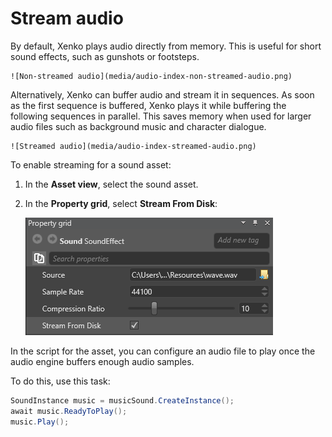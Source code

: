 # Stream audio
By default, Xenko plays audio directly from memory. This is useful for short sound effects, such as gunshots or footsteps.

    ![Non-streamed audio](media/audio-index-non-streamed-audio.png)

Alternatively, Xenko can buffer audio and stream it in sequences. As soon as the first sequence is buffered, Xenko plays it while buffering the following sequences in parallel. This saves memory when used for larger audio files such as background music and character dialogue.

    ![Streamed audio](media/audio-index-streamed-audio.png)

To enable streaming for a sound asset:

1. In the **Asset view**, select the sound asset.

2. In the **Property grid**, select **Stream From Disk**:

    ![Audio asset properties](media/audio-asset-properties-property-grid.png)


In the script for the asset, you can configure an audio file to play once the audio engine buffers enough audio samples.

To do this, use this task:

```cs
SoundInstance music = musicSound.CreateInstance();
await music.ReadyToPlay();
music.Play();
```